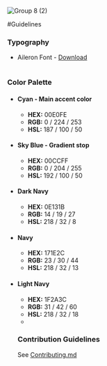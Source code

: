 ![Group 8 (2)](https://user-images.githubusercontent.com/70079939/144655682-733feddf-8eb9-4443-9ddd-28febb92d731.png)


#Guidelines

### Typography
- Aileron Font - [Download](https://www.1001fonts.com/aileron-font.html)
#
### Color Palette
- #### Cyan - Main accent color
  - **HEX:** 00E0FE
  - **RGB:** 0 / 224 / 253
  - **HSL:** 187 / 100 / 50
- #### Sky Blue - Gradient stop
  - **HEX:** 00CCFF
  - **RGB:** 0 / 204 / 255
  - **HSL:** 192 / 100 / 50
- #### Dark Navy
  - **HEX:** 0E131B
  - **RGB:** 14 / 19 / 27
  - **HSL:** 218 / 32 / 8
- #### Navy
  - **HEX:** 171E2C
  - **RGB:** 23 / 30 / 44
  - **HSL:** 218 / 32 / 13
- #### Light Navy
  - **HEX:** 1F2A3C
  - **RGB:** 31 / 42 / 60
  - **HSL:** 218 / 32 / 18
  - 
  ### Contribution Guidelines
  See [Contributing.md](https://raw.githubusercontent.com/flybywiresim/fbw-branding/master/Contributing.md)
